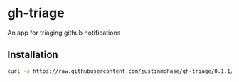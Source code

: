 # gh-triage

An app for triaging github notifications

## Installation

```sh
curl -s https://raw.githubusercontent.com/justinmchase/gh-triage/0.1.1/install.sh -o- | bash
```
